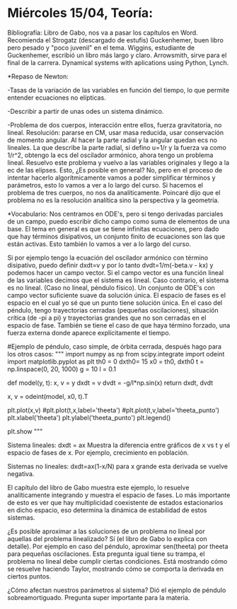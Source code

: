 # Miércoles 15/04, Teoría:
Bibliografía: Libro de Gabo, nos va a pasar los capítulos en Word.
Recomienda el Strogatz (descargado de estufis)
Guckenhemer, buen libro pero pesado y "poco juvenil" en el tema.
Wiggins, estudiante de Guckenhemer, escribió un libro más largo y claro.
Arrowsmith, sirve para el final de la carrera.
Dynamical systems with aplications using Python, Lynch.

*Repaso de Newton:

-Tasas de la variación de las variables en función del tiempo, lo que permite entender ecuaciones no elípticas.

-Describir a partir de unas odes un sistema dinámico.

-Problema de dos cuerpos, interacción entre ellos, fuerza gravitatoria, no lineal. Resolución: pararse en CM, usar masa reducida, usar conservación de momento angular. Al hacer la parte radial y la angular quedan ecs no lineales. La que describe la parte radial, si defino  u=1/r y la fuerza va como 1/r^2, obtengo la ecs del oscilador armónico, ahora tengo un problema lineal. Resuelvo este problema y vuelvo a las variables originales y llego a la ec de las elipses.
Esto, ¿Es posible en general? No, pero en el proceso de intentar hacerlo algorítmicamente vamos a poder simplificar términos y parámetros, esto lo vamos a ver a lo largo del curso.
Si hacemos el problema de tres cuerpos, no nos da analíticamente. Poincaré dijo que el problema no es la resolución analítica sino la perspectiva y la geometría.

*Vocabulario:
Nos centramos en ODE's, pero si tengo derivadas parciales de un campo, puedo escribir dicho campo como suma de elementos de una base. El tema en general es que se tiene infinitas ecuaciones, pero dado que hay términos disipativos, un conjunto finito de ecuaciones son las que están activas. Esto también lo vamos a ver a lo largo del curso.

Si por ejemplo tengo la ecuación del oscilador armónico con término disipativo, puedo definir dxdt=v y por lo tanto dvdt=1/m(-beta.v - kx) y podemos hacer un campo vector. Si el campo vector es una función lineal de las variables decimos que el sistema es lineal. Caso contrario, el sistema es no lineal. (Caso no lineal, péndulo físico). Un conjunto de ODE's con campo vector suficiente suave da solución única. El espacio de fases es el espacio en el cual yo sé que un punto tiene solución única. En el caso del péndulo, tengo trayectorias cerradas (pequeñas oscilaciones), situación crítica (de -pi a pi) y trayectorias grandes que no son cerradas en el espacio de fase. También se tiene el caso de que haya término forzado, una fuerza externa donde aparece explícitamente el tiempo.


#Ejemplo de péndulo, caso simple, de órbita cerrada, después hago para los otros casos:
"""
import numpy as np
from scipy.integrate import odeint
import matplotlib.pyplot as plt
th0 = 0
dxth0= 15
x0 = th0, dxth0
t = np.linspace(0, 20, 1000)
g = 10
l = 0.1

def model(y, t):
    x, v = y
    dxdt = v
    dvdt = -g/l*np.sin(x)
    return dxdt, dvdt

x, v = odeint(model, x0, t).T

plt.plot(x,v)
#plt.plot(t,x,label='theeta')
#plt.plot(t,v,label='theeta_punto')
plt.xlabel('theeta')
plt.ylabel('theeta_punto')
plt.legend()

plt.show
"""

Sistema lineales: dxdt = ax
Muestra la diferencia entre gráficos de x vs t y el espacio de fases de x.
Por ejemplo, crecimiento en población.

Sistemas no lineales: dxdt=ax(1-x/N) para x grande esta derivada se vuelve negativa.

El capítulo del libro de Gabo muestra este ejemplo, lo resuelve analíticamente integrando y muestra el espacio de fases. Lo más importante de esto es ver que hay multiplicidad coexistente de estados estacionarios en dicho espacio, eso determina la dinámica de estabilidad de estos sistemas.

¿Es posible aproximar a las soluciones de un problema no lineal por aquellas del problema linealizado? Sí (el libro de Gabo lo explica con detalle). Por ejemplo en caso del péndulo, aproximar sen(theeta) por theeta para pequeñas oscilaciones. Esta pregunta igual tiene su trampa, el problema no lineal debe cumplir ciertas condiciones. Está mostrando cómo se resuelve haciendo Taylor, mostrando cómo se comporta la derivada en ciertos puntos.

¿Cómo afectan nuestros parámetros al sistema? Dió el ejemplo de péndulo sobreamortiguado. Pregunta super importante para la materia.
